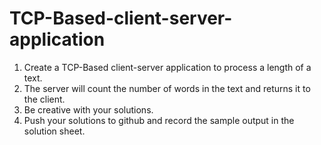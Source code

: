 # TCP-Based-client-server-application

1. Create a TCP-Based client-server application to process a length of a text. 
2. The server will count the number of words in the text and returns it to the client. 
3. Be creative with your solutions. 
4. Push your solutions to github and record the sample output in the solution sheet.
